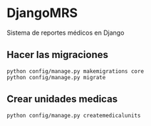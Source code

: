 # DjangoMRS
Sistema de reportes médicos en Django 


## Hacer las migraciones 
```
python config/manage.py makemigrations core
python config/manage.py migrate
```

## Crear unidades medicas
```
python config/manage.py createmedicalunits
```
